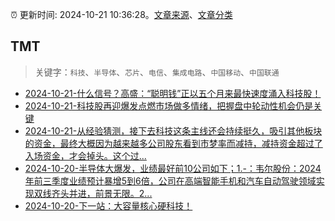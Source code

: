 :alarm_clock: 更新时间: 2024-10-21 10:36:28。[文章来源](/README.md)、[文章分类](/TAGS.md)

## TMT


> 关键字：`科技`、`半导体`、`芯片`、`电信`、`集成电路`、`中国移动`、`中国联通`



- [2024-10-21-什么信号？高盛：“聪明钱”正以五个月来最快速度涌入科技股！](https://www.cls.cn/detail/1831387) 
- [2024-10-21-科技股再迎爆发点燃市场做多情绪，把握盘中轮动性机会仍是关键](https://www.cls.cn/detail/1831451) 
- [2024-10-21-从经验猜测，接下去科技这条主线还会持续挺久，吸引其他板块的资金，最终大概因为越来越多公司股东看到市梦率而减持，减持资金超过了入场资金，才会掉头。这个过...](https://xueqiu.com/6515752937/308887844) 
- [2024-10-20-半导体大爆发，业绩最好前10公司如下；1.-：韦尔股份：2024年前三季度业绩预计暴增5到6倍，公司在高端智能手机和汽车自动驾驶领域实现双线齐头并进，前景无限。2...](https://xueqiu.com/6408058465/308778788) 
- [2024-10-20-下一站：大容量核心硬科技！](https://xueqiu.com/1350298787/308758609) 

